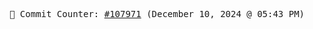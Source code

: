 <p align="center">
    <samp>
        📮 Commit Counter: <a href="https://github.com/Javascript-void0/Javascript-void0/commits/main">#107971</a> (December 10, 2024 @ 05:43 PM)
    </samp>
</p>